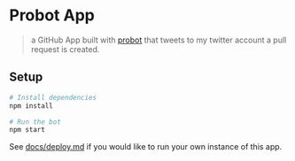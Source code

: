 # Probot App

> a GitHub App built with [probot](https://github.com/probot/probot) that tweets to my twitter account a pull request is created.

## Setup

```sh
# Install dependencies
npm install

# Run the bot
npm start
```

See [docs/deploy.md](docs/deploy.md) if you would like to run your own instance of this app.
